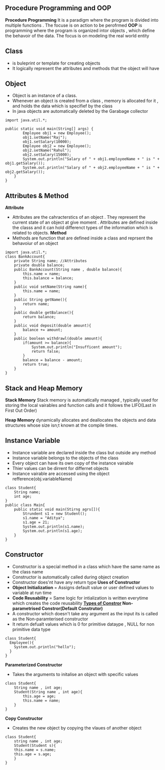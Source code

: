 
## Procedure Programming and OOP
**Procedure Programming** It is a paradigm where the program is divided into multiple functions . The focuse is on action to be perofrmed
**OOP** is programming where the program is organized intor objects , which define the behavoir of the data. The focus is on modeling the real world entity
##  Class 
- is buleprint or template for creating objects
- It logically represent the attributes and methods that the object will have
## Object
- Object is an instance of a class. 
- Whenever an object is created from a class , memory is allocated for it , and holds the data which is specifief by the class
- In java objects are automatically deleted by the Garabage collector
```
import java.util.*;

public static void main(String[] args) {
        Employee obj1 = new Employee();
        obj1.setName("Raj"); 
        obj1.setSalary(10000); 
        Employee obj2 = new Employee();
        obj2.setName("Rahul"); 
        obj2.setSalary(15000); 
        System.out.println("Salary of " + obj1.employeeName + " is " + obj1.getSalary());
        System.out.println("Salary of " + obj2.employeeName + " is " + obj2.getSalary());
    }
}

```
## Attributes & Method
**Attribute**
- Attributes are the cahracterstics of an object . They represent the current state of an object at give moment . Attributes are defined inside the classs and it can hold differenct types of the information which is related to objects.
**Method**
- Methods are function that are defined inside a class and reprsent the behavoiur of an object
```
import java.util.*;
class BankAccount{
    private String name; //Attributes
    private double balance;
    public BankAccount(String name , double balance){
        this.name = name;
        this.balance = balance;
    }
    public void setName(String name){
        this.name = name;
    }
    public String getName(){
        return name;
    }
    public double getBalance(){
        return balance;
    }
    public void deposit(double amount){
        balance += amount;
    }
    public boolean withdrawl(double amount){
        if(amount >= balance){
            System.out.println("Insufficent amount");
            return false;
        }
        balance = balance - amount;
        return true;
    }
}
```
## Stack and Heap Memory
**Stack Memory** Stack memory is automatically managed , typically used for storing the local vairables and function calls and it follows the LIFO(Last in First Out Order) 

**Heap Memory** dynamically allocates and deallocates the objects  and data structures whose size isn;t known at the compile times.

## Instance Variable
- Instance variable are declared inside the class but outside any method
- Instance variable belongs to the objects of the class
- Every object can have its own copy of the instance vairable
- Thier values can be dirrent for differnet objects
- Instance vairable are accessed using the object refference(obj.variableName)
```
class Student{
    String name;
    int age;
}
public class Main{
    public static void main(Stirng agrs[]){
        Strundent s1 = new Student();
        s1.name = "Aditya";
        s1.age = 21;
        System.out.println(s1.name);
        System.out.println(s1.age);
    }
}
```

## Constructor
- Constructor is a special method in a class which have the same name as the class name
- Constructor is automatically called during object creation
- Constructor does'nt have any return type
**Uses of Constructor**
- **Object Initialization** = Assigns default value or user defined values to variable at run time
- **Code Reusability** = Same logic for intialization is written everytime which creates the code reusability
**<u><b>Types of Constror</b></u> 
Non-parametrised Constror(Default Construtor)**
- A constructor which doesn't take any argument as the input its is called as the Non-paramterised constructor
- It return defualt values which is 0 for primitive dataype , NULL for non primitive data type
```
class Student{
  Employee(){
	System.out.println("hello");
  }
}
```

**Parameterized Constructor**
- Takes the arguments to initalise an object with specific values
```
class Student{
	String name , int age;
	Student(String name , int age){
		this.age = age;
		this.name = name;
	}
}
```

**Copy Constructor**
- Creates the new object by copying the vlaues of another object
```
class Student{
	string name , int age;
	Student(Student s){
	this.name = s.name;
	this.age = s.age;
	}
}
```